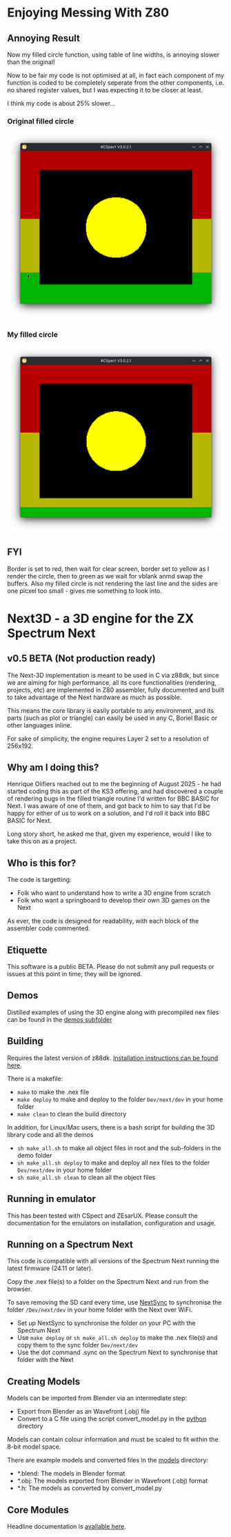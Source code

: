 # Enjoying Messing With Z80

## Annoying Result

Now my filled circle function, using table of line widths, is annoying slower than the original!

Now to be fair my code is not optimised at all, in fact each component of my function is coded to be completely seperate from the other components, i.e. no shared register values, but I was expecting it to be closer at least.

I think my code is about 25% slower...


### Original filled circle
![original filled circle](docimages/circle.png)

### My filled circle
![my filled circle](docimages/newCircle.png)


## FYI

Border is set to red, then wait for clear screen, border set to yellow as I render the circle, then to green as we wait for vblank anmd swap the buffers. Also my filled circle is not rendering the last line and the sides are one picxel too small - gives me something to look into.

# Next3D - a 3D engine for the ZX Spectrum Next

## v0.5 BETA (Not production ready)

The Next-3D implementation is meant to be used in C via z88dk, but since we are aiming for high performance, all its core functionalities (rendering, projects, etc) are implemented in Z80 assembler, fully documented and built to take advantage of the Next hardware as much as possible.

This means the core library is easily portable to any environment, and its parts (such as plot or triangle) can easily be used in any C, Boriel Basic or other languages inline.

For sake of simplicity, the engine requires Layer 2 set to a resolution of 256x192.

## Why am I doing this?

Henrique Olifiers reached out to me the beginning of August 2025 - he had started coding this as part of the KS3 offering, and had discovered a couple of rendering bugs in the filled triangle routine I'd written for BBC BASIC for Next. I was aware of one of them, and got back to him to say that I'd be happy for either of us to work on a solution, and I'd roll it back into BBC BASIC for Next.

Long story short, he asked me that, given my experience, would I like to take this on as a project.

## Who is this for?

The code is targetting:

- Folk who want to understand how to write a 3D engine from scratch
- Folk who want a springboard to develop their own 3D games on the Next

As ever, the code is designed for readability, with each block of the assembler code commented.

## Etiquette

This software is a public BETA. Please do not submit any pull requests or issues at this point in time; they will be ignored.

## Demos

Distilled examples of using the 3D engine along with precompiled nex files can be found in the [demos subfolder](demos)

## Building

Requires the latest version of z88dk. [Installation instructions can be found here](https://github.com/z88dk/z88dk/wiki/installation).

There is a makefile:

- `make` to make the .nex file
- `make deploy` to make and deploy to the folder `Dev/next/dev` in your home folder
- `make clean` to clean the build directory

In addition, for Linux/Mac users, there is a bash script for building the 3D library code and all the demos

- `sh make_all.sh` to make all object files in root and the sub-folders in the demo folder
- `sh make_all.sh deploy` to make and deploy all nex files to the folder `Dev/next/dev` in your home folder
- `sh make_all.sh clean` to clean all the object files

## Running in emulator

This has been tested with CSpect and ZEsarUX. Please consult the documentation for the emulators on installation, configuration and usage.

## Running on a Spectrum Next

This code is compatible with all versions of the Spectrum Next running the latest firmware (24.11 or later).

Copy the .nex file(s) to a folder on the Spectrum Next and run from the browser.

To save removing the SD card every time, use [NextSync](https://solhsa.com/specnext.html#NEXTSYNC) to synchronise the folder `/Dev/next/dev` in your home folder with the Next over WiFi.

- Set up NextSync to synchronise the folder on your PC with the Spectrum Next
- Use `make deploy` or `sh make_all.sh deploy` to make the .nex file(s) and copy them to the sync folder `Dev/next/dev`
- Use the dot command .sync on the Spectrum Next to synchronise that folder with the Next

## Creating Models

Models can be imported from Blender via an intermediate step:

- Export from Blender as an Wavefront (.obj) file
- Convert to a C file using the script convert_model.py in the [python](./python/) directory

Models can contain colour information and must be scaled to fit within the 8-bit model space.

There are example models and converted files in the [models](./models/) directory:

- *.blend: The models in Blender format
- *.obj: The models exported from Blender in Wavefront (.obj) format
- *.h: The models as converted by convert_model.py

## Core Modules

Headline documentation is [available here](documentation/README.md).
